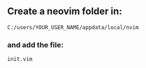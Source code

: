 <!-- Add a .config folder in $HOME, and if that did not work try this -->

## Create a neovim folder in:
`C:/users/YOUR_USER_NAME/appdata/local/nvim` 
### and add the file:
`init.vim`

